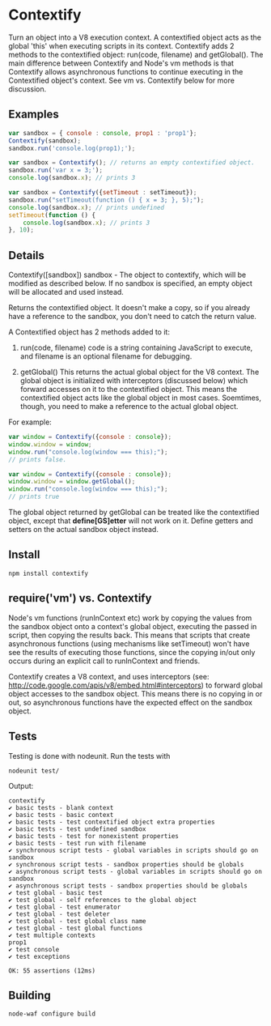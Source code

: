 # Contextify

Turn an object into a V8 execution context.  A contextified object acts as the global 'this' when executing scripts in its context.  Contextify adds 2 methods to the contextified object: run(code, filename) and getGlobal().  The main difference between Contextify and Node's vm methods is that Contextify allows asynchronous functions to continue executing in the Contextified object's context.  See vm vs. Contextify below for more discussion.

## Examples
```javascript
var sandbox = { console : console, prop1 : 'prop1'};
Contextify(sandbox);
sandbox.run('console.log(prop1);');
```

```javascript
var sandbox = Contextify(); // returns an empty contextified object.
sandbox.run('var x = 3;');
console.log(sandbox.x); // prints 3
```

```javascript
var sandbox = Contextify({setTimeout : setTimeout});
sandbox.run("setTimeout(function () { x = 3; }, 5);");
console.log(sandbox.x); // prints undefined
setTimeout(function () {
    console.log(sandbox.x); // prints 3
}, 10);
```
## Details

Contextify([sandbox])
sandbox - The object to contextify, which will be modified as described below.  If no sandbox is specified, an empty object will be allocated and used instead.

Returns the contextified object.  It doesn't make a copy, so if you already have a reference to the sandbox, you don't need to catch the return value.

A Contextified object has 2 methods added to it:

1. run(code, filename)
code is a string containing JavaScript to execute, and filename is an optional filename for debugging.

2. getGlobal()
This returns the actual global object for the V8 context.  The global object is initialized with interceptors (discussed below) which forward accesses on it to the contextified object.  This means the contextified object acts like the global object in most cases.  Soemtimes, though, you need to make a reference to the actual global object.

For example:

```javascript
var window = Contextify({console : console});
window.window = window;
window.run("console.log(window === this);");
// prints false.
```

```javascript
var window = Contextify({console : console});
window.window = window.getGlobal();
window.run("console.log(window === this);");
// prints true
```

The global object returned by getGlobal can be treated like the contextified object, except that __define[GS]etter__ will not work on it.  Define getters and setters on the actual sandbox object instead.

## Install

    npm install contextify

## require('vm') vs. Contextify

Node's vm functions (runInContext etc) work by copying the values from the sandbox object onto a context's global object, executing the passed in script, then copying the results back.  This means that scripts that create asynchronous functions (using mechanisms like setTimeout) won't have see the results of executing those functions, since the copying in/out only occurs during an explicit call to runInContext and friends.  

Contextify creates a V8 context, and uses interceptors (see: http://code.google.com/apis/v8/embed.html#interceptors) to forward global object accesses to the sandbox object.  This means there is no copying in or out, so asynchronous functions have the expected effect on the sandbox object.  

## Tests

Testing is done with nodeunit.  Run the tests with

    nodeunit test/

Output: 

    contextify
    ✔ basic tests - blank context
    ✔ basic tests - basic context
    ✔ basic tests - test contextified object extra properties
    ✔ basic tests - test undefined sandbox
    ✔ basic tests - test for nonexistent properties
    ✔ basic tests - test run with filename
    ✔ synchronous script tests - global variables in scripts should go on sandbox
    ✔ synchronous script tests - sandbox properties should be globals
    ✔ asynchronous script tests - global variables in scripts should go on sandbox
    ✔ asynchronous script tests - sandbox properties should be globals
    ✔ test global - basic test
    ✔ test global - self references to the global object
    ✔ test global - test enumerator
    ✔ test global - test deleter
    ✔ test global - test global class name
    ✔ test global - test global functions
    ✔ test multiple contexts
    prop1
    ✔ test console
    ✔ test exceptions

    OK: 55 assertions (12ms)

## Building

    node-waf configure build
